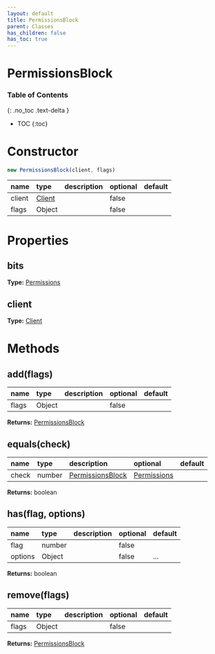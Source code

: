 ```yaml
---
layout: default
title: PermissionsBlock
parent: Classes
has_children: false
has_toc: true
---
```


# PermissionsBlock
### Table of Contents
{: .no_toc .text-delta }

- TOC
{:toc}
# Constructor
```js
new PermissionsBlock(client, flags)
```

| name | type | description | optional | default |
|:-----|:-----|:------------|:---------|:--------|
| client | [Client](classes/Client) |  | false |  |
| flags | Object |  | false |  |

# Properties
## bits
**Type:** [Permissions](classes/Permissions)

## client
**Type:** [Client](classes/Client)

# Methods
## add(flags)
| name | type | description | optional | default |
|:-----|:-----|:------------|:---------|:--------|
| flags | Object |  | false |  |

**Returns:** [PermissionsBlock](classes/PermissionsBlock)

## equals(check)
| name | type | description | optional | default |
|:-----|:-----|:------------|:---------|:--------|
| check | number | [PermissionsBlock](classes/PermissionsBlock) | [Permissions](classes/Permissions) |  | false |  |

**Returns:** boolean

## has(flag, options)
| name | type | description | optional | default |
|:-----|:-----|:------------|:---------|:--------|
| flag | number |  | false |  |
| options | Object |  | false | ... |

**Returns:** boolean

## remove(flags)
| name | type | description | optional | default |
|:-----|:-----|:------------|:---------|:--------|
| flags | Object |  | false |  |

**Returns:** [PermissionsBlock](classes/PermissionsBlock)

